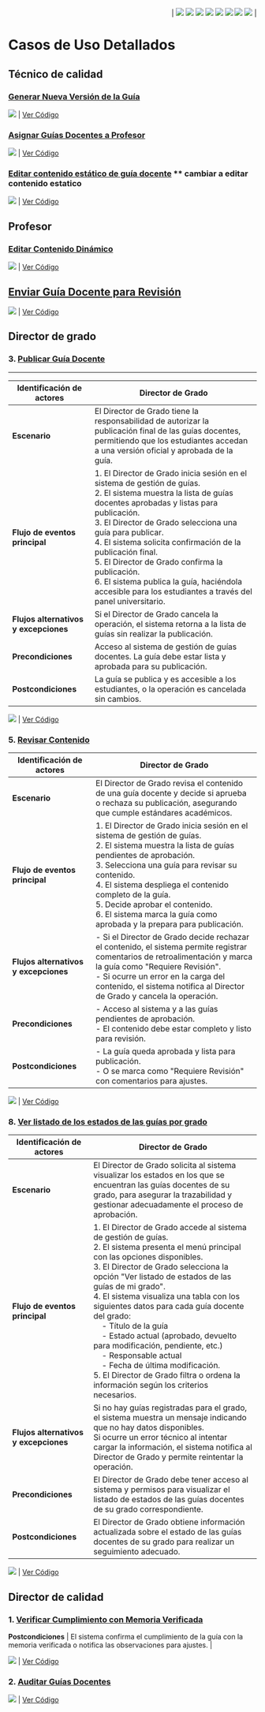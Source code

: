 <div align=right>

| [![](https://img.shields.io/badge/-Inicio-FFF?style=flat&logo=Emlakjet&logoColor=black)](/README.md) [![](https://img.shields.io/badge/-Modelo_de_Dominio-FFF?style=flat&logo=LiveChat&logoColor=black)](/ModeloDelDominio/modeloDelDominio.md) [![](https://img.shields.io/badge/-Actores-FFF?style=flat&logo=openstreetmap&logoColor=black)](/CasosDeUso/Actividades/Actores.md) [![](https://img.shields.io/badge/-Diagrama_De_Contexto-FFF?style=flat&logo=openstreetmap&logoColor=black)](/CasosDeUso/diagramaDeContexto/diagramaDeContexto.md) [![](https://img.shields.io/badge/-Casos_De_Uso-FFF?style=flat&logo=openstreetmap&logoColor=black)](/CasosDeUso/Actividades/CasosDeUso.md) [![](https://img.shields.io/badge/-Detallado_Casos_De_Uso-FFF?style=flat&logo=openstreetmap&logoColor=black)](/CasosDeUso/Actividades/Detallar.md) [![](https://img.shields.io/badge/-Prototipos-FFF?style=flat&logo=openstreetmap&logoColor=black)](/CasosDeUso/Actividades/Prototipos/README.md) [![](https://img.shields.io/badge/-Sesiones_de_Requisitado-FFF?style=flat&logo=Proton&logoColor=black)](/SesionesDeRequisitado)  |


</div>

# Casos de Uso Detallados

## Técnico de calidad


### [Generar Nueva Versión de la Guía](/CasosDeUso/Actividades/Prototipos/README.md#técnico-de-calidad---generar-nueva-versión)
![](/images/modelosUML/GenerarVersiónGD.svg) | [Ver Código](/CasosDeUso/Actividades/Detallados/GenerarVersionGD.puml)

### [Asignar Guías Docentes a Profesor](/CasosDeUso/Actividades/Prototipos/README.md#técnico-de-calidad---asignar-guía-a-profesor)
![](/images/modelosUML/AsignarProfesorGD.svg) | [Ver Código](/CasosDeUso/Actividades/Detallados/AsignarProfesorGD.puml)

### [Editar contenido estático de guía docente](/CasosDeUso/Actividades/Prototipos/README.md#técnico-de-calidad---editar-plantilla) ** cambiar a editar contenido estatico
![](/images/modelosUML/EditarContenidoEstaticoGD.svg) | [Ver Código](/CasosDeUso/Actividades/Detallados/EditarContenidoEstaticoGD.puml)




## Profesor

### [Editar Contenido Dinámico](/CasosDeUso/Actividades/Prototipos/README.md#profesor---editar-guía)

![](/images/modelosUML/EditarContenidoDinamico.svg)  | [Ver Código](/CasosDeUso/Actividades/Detallados/EditarContenidoDinamicoGD.puml)

## [Enviar Guía Docente para Revisión](/CasosDeUso/Actividades/Prototipos/README.md#profesor---enviar-guía)

![](/images/modelosUML/EnviarParaRevisionGD.svg) | [Ver Código](/CasosDeUso/Actividades/Detallados/EnviarGuiaDocenteParaRevisionGD.puml)


## Director de grado

### 3. [Publicar Guía Docente](/CasosDeUso/Actividades/Prototipos/README.md#director-de-grado---publicar-guía-docente)
-------------
| **Identificación de actores**      | Director de Grado |
|------------------------------------|-------------------|
| **Escenario**                      | El Director de Grado tiene la responsabilidad de autorizar la publicación final de las guías docentes, permitiendo que los estudiantes accedan a una versión oficial y aprobada de la guía. |
| **Flujo de eventos principal**     | 1. El Director de Grado inicia sesión en el sistema de gestión de guías.<br> 2. El sistema muestra la lista de guías docentes aprobadas y listas para publicación.<br> 3. El Director de Grado selecciona una guía para publicar.<br> 4. El sistema solicita confirmación de la publicación final.<br> 5. El Director de Grado confirma la publicación.<br> 6. El sistema publica la guía, haciéndola accesible para los estudiantes a través del panel universitario. |
| **Flujos alternativos y excepciones** | Si el Director de Grado cancela la operación, el sistema retorna a la lista de guías sin realizar la publicación. |
| **Precondiciones**                | Acceso al sistema de gestión de guías docentes. La guía debe estar lista y aprobada para su publicación. |
| **Postcondiciones**               | La guía se publica y es accesible a los estudiantes, o la operación es cancelada sin cambios. |


![](/images/modelosUML/PublicarGD.svg)  | [Ver Código](/CasosDeUso/Actividades/Detallados/PublicarGD.puml)



### 5. [Revisar Contenido](/CasosDeUso/Actividades/Prototipos/README.md#director-de-grado---revisar-contenido)

| **Identificación de actores**                          | **Director de Grado**                                                                 |
|--------------------------------------|-------------------------------------------------------------------------------------------------------------------------------------------------|
| **Escenario**                        | El Director de Grado revisa el contenido de una guía docente y decide si aprueba o rechaza su publicación, asegurando que cumple estándares académicos. |
| **Flujo de eventos principal**       | 1. El Director de Grado inicia sesión en el sistema de gestión de guías.<br> 2. El sistema muestra la lista de guías pendientes de aprobación.<br> 3. Selecciona una guía para revisar su contenido.<br> 4. El sistema despliega el contenido completo de la guía.<br> 5. Decide aprobar el contenido.<br> 6. El sistema marca la guía como aprobada y la prepara para publicación. |
| **Flujos alternativos y excepciones**| - Si el Director de Grado decide rechazar el contenido, el sistema permite registrar comentarios de retroalimentación y marca la guía como "Requiere Revisión".<br> - Si ocurre un error en la carga del contenido, el sistema notifica al Director de Grado y cancela la operación. |
| **Precondiciones**                   | - Acceso al sistema y a las guías pendientes de aprobación.<br> - El contenido debe estar completo y listo para revisión.                      |
| **Postcondiciones**                  | - La guía queda aprobada y lista para publicación.<br> - O se marca como "Requiere Revisión" con comentarios para ajustes.                      |

![](/images/modelosUML/RevisarContenidoGD.svg) | [Ver Código](/CasosDeUso/Actividades/Detallados/RevisarContenidoGD.puml)


### 8. [Ver listado de los estados de las guías por grado](/CasosDeUso/Actividades/Prototipos/README.md#director-de-grado---ver-listado-de-guías)
| **Identificación de actores**      | Director de Grado |
|------------------------------------|--------------------|
| **Escenario**                      | El Director de Grado solicita al sistema visualizar los estados en los que se encuentran las guías docentes de su grado, para asegurar la trazabilidad y gestionar adecuadamente el proceso de aprobación. |
| **Flujo de eventos principal**     | 1. El Director de Grado accede al sistema de gestión de guías.<br> 2. El sistema presenta el menú principal con las opciones disponibles.<br> 3. El Director de Grado selecciona la opción "Ver listado de estados de las guías de mi grado".<br> 4. El sistema visualiza una tabla con los siguientes datos para cada guía docente del grado:<br>&nbsp;&nbsp;&nbsp;&nbsp;- Título de la guía<br>&nbsp;&nbsp;&nbsp;&nbsp;- Estado actual (aprobado, devuelto para modificación, pendiente, etc.)<br>&nbsp;&nbsp;&nbsp;&nbsp;- Responsable actual<br>&nbsp;&nbsp;&nbsp;&nbsp;- Fecha de última modificación.<br> 5. El Director de Grado filtra o ordena la información según los criterios necesarios. |
| **Flujos alternativos y excepciones** | Si no hay guías registradas para el grado, el sistema muestra un mensaje indicando que no hay datos disponibles.<br> Si ocurre un error técnico al intentar cargar la información, el sistema notifica al Director de Grado y permite reintentar la operación. |
| **Precondiciones**                | El Director de Grado debe tener acceso al sistema y permisos para visualizar el listado de estados de las guías docentes de su grado correspondiente. |
| **Postcondiciones**               | El Director de Grado obtiene información actualizada sobre el estado de las guías docentes de su grado para realizar un seguimiento adecuado. |

![](/images/modelosUML/VerListadoEstadosGradoGD.svg)  | [Ver Código](/CasosDeUso/Actividades/Detallados/VerListadoEstadosGradoGD.puml)






## Director de calidad


### 1. [Verificar Cumplimiento con Memoria Verificada](/CasosDeUso/Actividades/Prototipos/README.md#dirección-de-calidad---verificar-cumplimiento-con-memoria-verificada)
 **Postcondiciones**               | El sistema confirma el cumplimiento de la guía con la memoria verificada o notifica las observaciones para ajustes. |

![](/images/modelosUML/VerificarGD.svg) | [Ver Código](/CasosDeUso/Actividades/Detallados/VerificarGD.puml)

### 2. [Auditar Guías Docentes](/CasosDeUso/Actividades/Prototipos/README.md#dirección-de-calidad---auditar-guías-docentes)


![](/images/modelosUML/AuditarGD.svg) | [Ver Código](/CasosDeUso/Actividades/Detallados/AuditarGD.puml)




